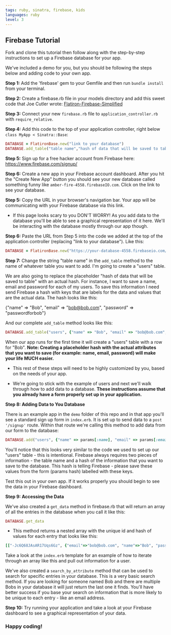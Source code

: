 ```yaml
---
tags: ruby, sinatra, firebase, kids
languages: ruby
level: 3
---
```


## Firebase Tutorial

Fork and clone this tutorial then follow along with the step-by-step instructions to set up a Firebase database for your app. 

We've included a demo for you, but you should be following the steps below and adding code to your own app.

**Step 1:** Add the 'firebase' gem to your Gemfile and then run `bundle install` from your terminal.

**Step 2:** Create a firebase.rb file in your models directory and add this sweet code that Joe Cutler wrote: [Flatiron-Firebase-Simplified](https://gist.github.com/vanessadean/b6d8bb272063697a44e6)

**Step 3:** Connect your new `firebase.rb` file to `application_controller.rb` with `require_relative`. 

**Step 4:** Add this code to the top of your application controller, right below `class MyApp < Sinatra::Base`:

```ruby
DATABASE = FlatironBase.new("link to your database")
DATABASE.add_table("table name","hash of data that will be saved to table")
```

**Step 5:** Sign up for a free hacker account from Firebase here: https://www.firebase.com/signup/

**Step 6:** Create a new app in your Firebase account dashboard. After you hit the "Create New App" button you should see your new database called something funny like `amber-fire-4558.firebaseIO.com`. Click on the link to see your database. 
 
**Step 5:** Copy the URL in your browser's navigation bar. Your app will be communicating with your Firebase database via this link.

+ If this page looks scary to you DON'T WORRY! As you add data to the database you'll be able to see a graphical representation of it here. We'll be interacting with the database mostly through our app though. 

**Step 6:** Paste the URL from Step 5 into the code we added at the top of the application controller (replacing "link to your database"). Like this:

```ruby
DATABASE = FlatironBase.new("https://your-database-4558.firebaseio.com/")
```

**Step 7:** Change the string "table name" in the `add_table` method to the name of whatever table you want to add. I'm going to create a "users" table. 

We are also going to replace the placeholder "hash of data that will be saved to table" with an actual hash. For instance, I want to save a name, email and password for each of my users. To save this information I need send Firebase a hash with keys that are labels for the data and values that are the actual data. The hash looks like this:

{"name" => "Bob", 
"email" => "bob@bob.com", 
"password" => "passwordforbob"}

And our complete `add_table` method looks like this:

```ruby
DATABASE.add_table("users", {"name" => "Bob", "email" => "bob@bob.com", "password" => "passwordforbob"})
```

When our app runs for the first time it will create a "users" table with a row for "Bob". **Note: Creating a placeholder hash with the actual attributes that you want to save (for example: name, email, password) will make your life MUCH easier.**

+ This rest of these steps will need to be highly customized by you, based on the needs of your app. 

+ We're going to stick with the example of users and next we'll walk through how to add data to a database. __These instructions assume that you already have a form properly set up in your application.__

**Step 8: Adding Data to You Database**

There is an example app in the `demo` folder of this repo and in that app you'll see a standard sign up form in `index.erb`. It is set up to send data to a `post '/signup'` route. Within that route we're calling this method to add data from our form to the database:

```ruby
DATABASE.add("users", {"name" => params[:name], "email" => params[:email], "password" => params[:password]})
```

You'll notice that this looks very similar to the code we used to set up our "users" table - this is intentional. Firebase always requires two pieces of information - the table name and a hash of the information that you want to save to the database. This hash is telling Firebase - please save these values from the form (params hash) labelled with these keys.

Test this out in your own app. If it works properly you should begin to see the data in your Firebase dashboard.

**Step 9: Accessing the Data**

We've also created a `get_data` method in firebase.rb that will return an array of all the entries in the database when you call it like this:

```ruby
DATABASE.get_data
```

+ This method returns a nested array with the unique id and hash of values for each entry that looks like this:

```ruby
[["-Jc6Q68JAsAR17Uqs6Gz", {"email"=>"bob@bob.com", "name"=>"Bob", "password"=>"passwordforbob"}], ["-Jc6Q9tTwpW8f4dVOot-", {"email"=>"joe@joe.com", "name"=>"Joe", "password"=>"password"}], ["-Jc6jZ6jB7GpcGD9WV5e", {"email"=>"bobert@bobert.com", "name"=>"Bob", "password"=>"password"}]]
```

Take a look at the `index.erb` template for an example of how to iterate through an array like this and pull out information for a user.

We've also created a `search_by_attribute` method that can be used to search for specific entries in your database. This is a very basic search method. If you are looking for someone named Bob and there are multiple Bobs in your database it will just return the last one it finds. You'll have better success if you base your search on information that is more likely to be unique to each entry - like an email address. 

**Step 10:** Try running your application and take a look at your Firebase dashboard to see a graphical representation of your data.

### Happy coding!



